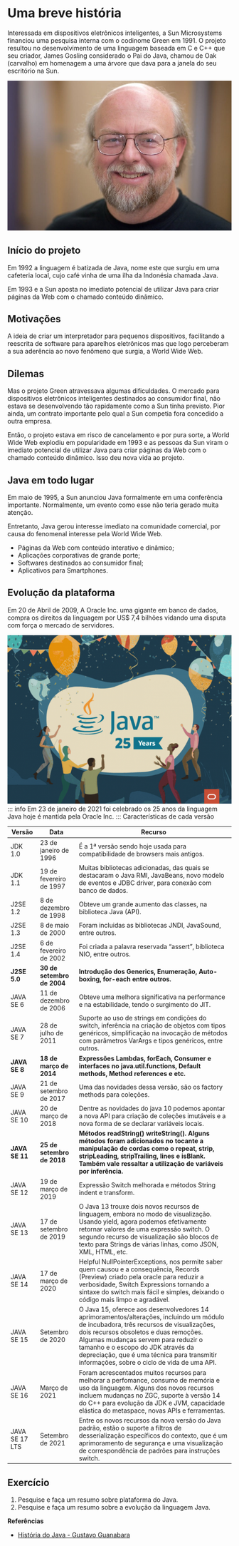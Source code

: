 # Uma breve história

Interessada em dispositivos eletrônicos inteligentes, a Sun Microsystems financiou uma pesquisa interna com o codinome Green em 1991. O projeto resultou no desenvolvimento de uma linguagem baseada em C e C++ que seu criador, James Gosling considerado o Pai do Java, chamou de Oak (carvalho) em homenagem a uma árvore que dava para a janela do seu escritório na Sun.

![](../../../assets/img/linguagens/java/index-1.jpg )

## **Início do projeto**

Em 1992 a linguagem é batizada de Java, nome este que surgiu em uma cafeteria local, cujo café vinha de uma ilha da Indonésia chamada Java. 

Em 1993 e a Sun aposta no imediato potencial de utilizar Java para criar páginas da Web com o chamado conteúdo dinâmico.

## **Motivações**

A ideia de criar um interpretador para pequenos dispositivos, facilitando a reescrita de software para aparelhos eletrônicos mas que logo perceberam a sua aderência ao novo fenômeno que surgia, a World Wide Web.


## **Dilemas**
Mas o projeto Green atravessava algumas dificuldades. O mercado para dispositivos eletrônicos inteligentes destinados ao consumidor final, não estava se desenvolvendo tão rapidamente como a Sun tinha previsto. Pior ainda, um contrato importante pelo qual a Sun competia fora concedido a outra empresa. 

Então, o projeto estava em risco de cancelamento e por pura sorte, a World Wide Web explodiu em popularidade em 1993 e as pessoas da Sun viram o imediato potencial de utilizar Java para criar páginas da Web com o chamado conteúdo dinâmico. Isso deu nova vida ao projeto.


## **Java em todo lugar**

Em maio de 1995, a Sun anunciou Java formalmente em uma conferência importante. Normalmente, um evento como esse não teria gerado muita atenção. 

Entretanto, Java gerou interesse imediato na comunidade comercial, por causa do fenomenal interesse pela World Wide Web.

* Páginas da Web com conteúdo interativo e dinâmico;
* Aplicações corporativas de grande porte;
* Softwares destinados ao consumidor final;
* Aplicativos para Smartphones.


## Evolução da plataforma

Em 20 de Abril de 2009, A Oracle Inc. uma gigante em banco de dados, compra os direitos da linguagem por US$ 7,4 bilhões vidando uma disputa com força o mercado de servidores.


![](../../../assets/img/linguagens/java/index-5.png )
::: info
Em 23 de janeiro de 2021 foi celebrado os 25 anos da linguagem Java hoje é mantida pela Oracle Inc.
:::
Características de cada versão

| Versão         | Data                       | Recurso                                                                                                                                                                                                                                                                                                                                                    |
| -------------- | -------------------------- | ---------------------------------------------------------------------------------------------------------------------------------------------------------------------------------------------------------------------------------------------------------------------------------------------------------------------------------------------------------- |
| JDK 1.0        | 23 de janeiro de 1996      | É a 1ª versão sendo hoje usada para compatibilidade de browsers mais antigos.                                                                                                                                                                                                                                                                              |
| JDK 1.1        | 19 de fevereiro de 1997    | Muitas bibliotecas adicionadas, das quais se destacaram o Java RMI, JavaBeans, novo modelo de eventos e JDBC driver, para conexão com banco de dados.                                                                                                                                                                                                      |
| J2SE 1.2       | 8 de dezembro de 1998      | Obteve um grande aumento das classes, na biblioteca Java (API).                                                                                                                                                                                                                                                                                            |
| J2SE 1.3       | 8 de maio de 2000          | Foram incluidas as bibliotecas JNDI, JavaSound, entre outros.                                                                                                                                                                                                                                                                                              |
| J2SE 1.4       | 6 de fevereiro de 2002     | Foi criada a palavra reservada “assert”, biblioteca NIO, entre outros.                                                                                                                                                                                                                                                                                     |
| **J2SE 5.0**   | **30 de setembro de 2004** | **Introdução dos Generics, Enumeração, Auto-boxing, for-each entre outros.**                                                                                                                                                                                                                                                                               |
| JAVA SE 6      | 11 de dezembro de 2006     | Obteve uma melhora significativa na performance e na estabilidade, tendo o surgimento do JIT.                                                                                                                                                                                                                                                              |
| JAVA SE 7      | 28 de julho de 2011        | Suporte ao uso de strings em condições do switch, inferência na criação de objetos com tipos genéricos, simplificação na invocação de métodos com parâmetros VarArgs e tipos genéricos, entre outros.                                                                                                                                                      |
| **JAVA SE 8**  | **18 de março de 2014**    | **Expressões Lambdas, forEach, Consumer e interfaces no java.util.functions, Default methods, Method references e etc.**                                                                                                                                                                                                                                   |
| JAVA SE 9      | 21 de setembro de 2017     | Uma das novidades dessa versão, são os factory methods para coleções.                                                                                                                                                                                                                                                                                      |
| JAVA SE 10     | 20 de março de 2018        | Dentre as novidades do java 10 podemos apontar a nova API para criação de coleções imutáveis e a nova forma de se declarar variáveis locais.                                                                                                                                                                                                               |
| **JAVA SE 11** | **25 de setembro de 2018** | **Métodos readString() writeString(). Alguns métodos foram adicionados no tocante a manipulação de cordas como o repeat, strip, stripLeading, stripTrailing, lines e isBlank. Também vale ressaltar a utilização de variáveis por inferência.**                                                                                                            |
| JAVA SE 12     | 19 de março de 2019        | Expressão Switch melhorada e métodos String indent e transform.                                                                                                                                                                                                                                                                                            |
| JAVA SE 13     | 17 de setembro de 2019     | O Java 13 trouxe dois novos recursos de linguagem, embora no modo de visualização. Usando yield, agora podemos efetivamente retornar valores de uma expressão switch. O segundo recurso de visualização são blocos de texto para Strings de várias linhas, como JSON, XML, HTML, etc.                                                                      |
| JAVA SE 14     | 17 de março de 2020        | Helpful NullPointerExceptions, nos permite saber quem causou e a consequência, Records (Preview) criado pela oracle para reduzir a verbosidade, Switch Expressions tornando a sintaxe do switch mais fácil e simples, deixando o código mais limpo e agradável.                                                                                            |
| JAVA SE 15     | Setembro de 2020           | O Java 15, oferece aos desenvolvedores 14 aprimoramentos/alterações, incluindo um módulo de incubadora, três recursos de visualizações, dois recursos obsoletos e duas remoções. Algumas mudanças servem para reduzir o tamanho e o escopo do JDK através da depreciação, que é uma técnica para transmitir informações, sobre o ciclo de vida de uma API. |
| JAVA SE 16     | Março de 2021              | Foram acrescentados muitos recursos para melhorar a perfomance, consumo de memória e uso da linguagem. Alguns dos novos recursos incluem mudanças no ZGC, suporte à versão 14 do C++ para evolução da JDK e JVM, capacidade elástica do metaspace, novas APIs e ferramentas.                                                                               |
| JAVA SE 17 LTS | Setembro de 2021           | Entre os novos recursos da nova versão do Java padrão, estão o suporte a filtros de desserialização específicos do contexto, que é um aprimoramento de segurança e uma visualização de correspondência de padrões para instruções switch.                                                                                                                  |


## Exercício

1. Pesquise e faça um resumo sobre plataforma do Java.
2. Pesquise e faça um resumo sobre a evolução da linguagem Java.

**Referências**

* [História do Java - Gustavo Guanabara](https://www.youtube.com/watch?v=sTX0UEplF54&list=PLHz_AreHm4dkI2ZdjTwZA4mPMxWTfNSpR)
